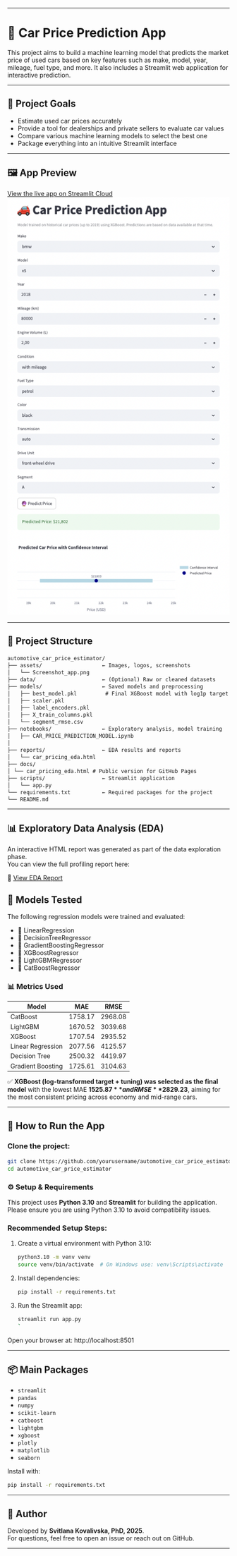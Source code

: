 
---

# 🚗 Car Price Prediction App

This project aims to build a machine learning model that predicts the market price of used cars based on key features such as make, model, year, mileage, fuel type, and more. It also includes a Streamlit web application for interactive prediction.

---

## 🎯 Project Goals

- Estimate used car prices accurately
- Provide a tool for dealerships and private sellers to evaluate car values
- Compare various machine learning models to select the best one
- Package everything into an intuitive Streamlit interface

---

## 🖼️ App Preview

[View the live app on Streamlit Cloud](https://kovalivska-automotive-car-price-estimator-scriptsapp-voqcjw.streamlit.app/)  
![Screenshot of the App](assets/Screenshot_app.png)

---

## 📁 Project Structure

```
automotive_car_price_estimator/
├── assets/                   ← Images, logos, screenshots
│   └── Screenshot_app.png
├── data/                     ← (Optional) Raw or cleaned datasets
├── models/                   ← Saved models and preprocessing
│   ├── best_model.pkl         # Final XGBoost model with log1p target
│   ├── scaler.pkl
│   ├── label_encoders.pkl
│   ├── X_train_columns.pkl
│   └── segment_rmse.csv
├── notebooks/                ← Exploratory analysis, model training
│   ├── CAR_PRICE_PREDICTION_MODEL.ipynb
│ 
├── reports/                  ← EDA results and reports
│   └── car_pricing_eda.html
├── docs/
│ └── car_pricing_eda.html # Public version for GitHub Pages
├── scripts/                  ← Streamlit application
│   └── app.py
└── requirements.txt          ← Required packages for the project
└── README.md
```

---
## 📊 Exploratory Data Analysis (EDA)

An interactive HTML report was generated as part of the data exploration phase.  
You can view the full profiling report here:

🔗 [View EDA Report](https://kovalivska.github.io/automotive_car_price_estimator/car_pricing_eda.html)

## 🤖 Models Tested

The following regression models were trained and evaluated:
- 🔹 LinearRegression 
- 🔹 DecisionTreeRegressor 
- 🔹 GradientBoostingRegressor 
- 🔹 XGBoostRegressor  
- 🔹 LightGBMRegressor  
- 🔹 CatBoostRegressor 

### 📊 Metrics Used

| Model       		| MAE       | RMSE     |
|-------------------|-----------|----------|
| CatBoost    		| 1758.17   | 2968.08  |
| LightGBM    		| 1670.52   | 3039.68  |
| XGBoost     		| 1707.54   | 2935.52  |
| Linear Regression | 2077.56   | 4125.57  |
| Decision Tree 	| 2500.32   | 4419.97  |
| Gradient Boosting | 1725.61   | 3104.63  |

✅ **XGBoost (log-transformed target + tuning) was selected as the final model** with the lowest MAE **$1525.87** and RMSE **$2829.23**, aiming for the most consistent pricing across economy and mid-range cars.

---

## 🚀 How to Run the App

### Clone the project:
```bash
git clone https://github.com/yourusername/automotive_car_price_estimator.git
cd automotive_car_price_estimator
```

### ⚙️ Setup & Requirements

This project uses **Python 3.10** and **Streamlit** for building the application.  
Please ensure you are using Python 3.10 to avoid compatibility issues.

### Recommended Setup Steps:

1. Create a virtual environment with Python 3.10:
    ```bash
    python3.10 -m venv venv
    source venv/bin/activate  # On Windows use: venv\Scripts\activate
    ```

2. Install dependencies:
    ```bash
    pip install -r requirements.txt
    ```

3. Run the Streamlit app:
    ```bash
    streamlit run app.py
    `
Open your browser at: http://localhost:8501

---

## 📦 Main Packages

- `streamlit`
- `pandas`
- `numpy`
- `scikit-learn`
- `catboost`
- `lightgbm`
- `xgboost`
- `plotly`
- `matplotlib`
- `seaborn`

Install with:
```bash
pip install -r requirements.txt
```

---

## 🧠 Author

Developed by **Svitlana Kovalivska, PhD, 2025**.  
For questions, feel free to open an issue or reach out on GitHub.

---
